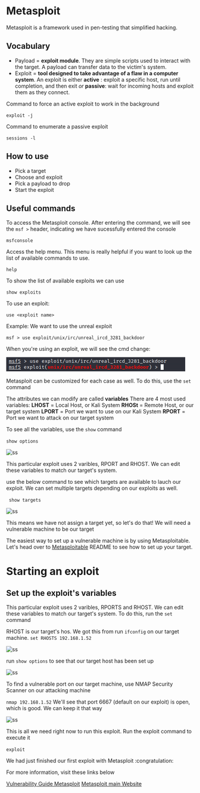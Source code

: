 # Metasploit
Metasploit is a framework used in pen-testing that simplified hacking.

## Vocabulary
- Payload = **exploit module**. They are simple scripts used to interact with the target. A payload can transfer data to the victim's system.
- Exploit = **tool designed to take advantage of a flaw in a computer system**. An exploit is either  **active** : exploit a specific host, run until completion, and then exit *or* **passive**: wait for incoming hosts and exploit them as they connect.

Command to force an active exploit to work in the background
````
exploit -j
````
             
Command to enumerate a passive exploit

````
sessions -l
````
                                                       
## How to use
- Pick a target
- Choose and exploit
- Pick a payload to drop
- Start the exploit

## Useful commands
To access the Metasploit console. After entering the command, we will see the ```` msf > ```` header, indicating we have sucessfully entered the console

````
msfconsole
````
Access the help menu. This menu is really helpful if you want to look up the list of available commands to use.

```
help
```
To show the list of available exploits we can use

````
show exploits
````


To use an exploit:

```
use <exploit name>
```

Example: 
We want to use the unreal exploit
```
msf > use exploit/unix/irc/unreal_ircd_3281_backdoor
```
When you're using an exploit, we will see the cmd change: 

![ss](/img/msf.png)


Metasploit can be customized for each case as well. To do this, use the ```set``` command

The attributes we can modify are called **variables**
There are 4 most used variables:
**LHOST** = Local Host, or Kali System
**RHOSt** = Remote Host, or our target system
**LPORT** = Port we want to use on our Kali System
**RPORT** = Port we want to attack on our target system

To see all the variables, use the ```show``` command

```show options```

![ss](/img/msf2.png)

This particular exploit uses 2 varibles, RPORT and RHOST. We can edit these variables to match our target's system.

use the below command to see which targets are available to lauch our exploit. We can set multiple targets depending on our exploits as well.

``` show targets```

![ss](/img/msf3.png)

This means we have not assign a target yet, so let's do that! We will need a vulnerable machine to be our target

The easiest way to set up a vulnerable machine is by using Metasploitable. Let's head over to [Metasploitable](https://github.com/songmayphan/Offensive-Security/blob/main/Metasploitable.md) README to see how to set up your target.


# Starting an exploit

## Set up the exploit's variables

This particular exploit uses 2 varibles, RPORTS and RHOST. We can edit these variables to match our target's system.
To do this, run the ```set``` command

RHOST is our target's hos. We got this from run ```ifconfig``` on our target machine.
````set RHOSTS 192.168.1.52````

![ss](/img/msf5.PNG)

run ```show options``` to see that our target host has been set up

![ss](/img/msf6.PNG)

To find a vulnerable port on our target machine, use NMAP Security Scanner on our attacking machine

````nmap 192.168.1.52````
We'll see that port 6667 (default on our exploit) is open, which is good. We can keep it that way

![ss](/img/msf8.PNG)

This is all we need right now to run this exploit. Run the exploit command to execute it

```exploit```

We had just finished our first exploit with Metasploit :congratulation:

For more information, visit these links below

[Vulnerability Guide Metasploit](https://docs.rapid7.com/metasploit/metasploitable-2-exploitability-guide)
[Metasploit main Website](https://www.metasploit.com/)

